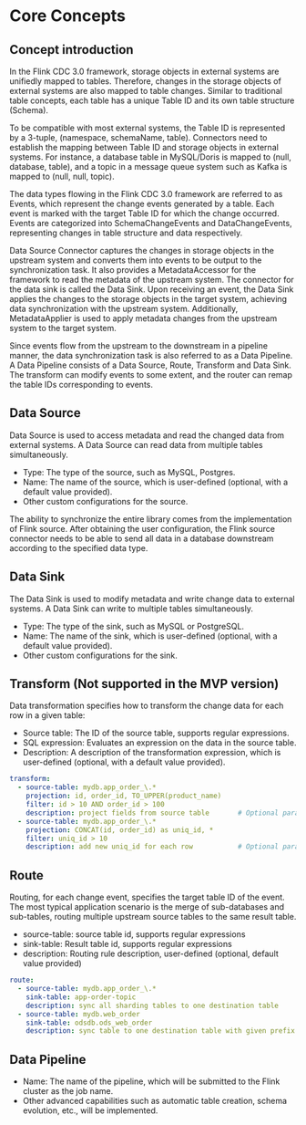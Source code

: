 # Core Concepts

## Concept introduction

In the Flink CDC 3.0 framework, storage objects in external systems are unifiedly mapped to tables. 
Therefore, changes in the storage objects of external systems are also mapped to table changes. 
Similar to traditional table concepts, each table has a unique Table ID and its own table structure (Schema).

To be compatible with most external systems, the Table ID is represented by a 3-tuple, (namespace, schemaName, table). 
Connectors need to establish the mapping between Table ID and storage objects in external systems. For instance, a database table in MySQL/Doris is mapped to (null, database, table), and a topic in a message queue system such as Kafka is mapped to (null, null, topic).

The data types flowing in the Flink CDC 3.0 framework are referred to as Events, which represent the change events generated by a table. 
Each event is marked with the target Table ID for which the change occurred. Events are categorized into SchemaChangeEvents and DataChangeEvents, representing changes in table structure and data respectively.

Data Source Connector captures the changes in storage objects in the upstream system and converts them into events to be output to the synchronization task. 
It also provides a MetadataAccessor for the framework to read the metadata of the upstream system. The connector for the data sink is called the Data Sink. 
Upon receiving an event, the Data Sink applies the changes to the storage objects in the target system, achieving data synchronization with the upstream system. 
Additionally, MetadataApplier is used to apply metadata changes from the upstream system to the target system.

Since events flow from the upstream to the downstream in a pipeline manner, the data synchronization task is also referred to as a Data Pipeline. 
A Data Pipeline consists of a Data Source, Route, Transform and Data Sink. The transform can modify events to some extent, and the router can remap the table IDs corresponding to events.

## Data Source

Data Source is used to access metadata and read the changed data from external systems. A Data Source can read data from multiple tables simultaneously.

- Type: The type of the source, such as MySQL, Postgres.
- Name: The name of the source, which is user-defined (optional, with a default value provided).
- Other custom configurations for the source.

The ability to synchronize the entire library comes from the implementation of Flink source. After obtaining the user configuration, the Flink source connector needs to be able to send all data in a database downstream according to the specified data type.

## Data Sink

The Data Sink is used to modify metadata and write change data to external systems. A Data Sink can write to multiple tables simultaneously.

- Type: The type of the sink, such as MySQL or PostgreSQL.
- Name: The name of the sink, which is user-defined (optional, with a default value provided).
- Other custom configurations for the sink.

## Transform (Not supported in the MVP version)

Data transformation specifies how to transform the change data for each row in a given table:

- Source table: The ID of the source table, supports regular expressions.
- SQL expression: Evaluates an expression on the data in the source table.
- Description: A description of the transformation expression, which is user-defined (optional, with a default value provided).

```yml
transform:
  - source-table: mydb.app_order_\.*
    projection: id, order_id, TO_UPPER(product_name)
    filter: id > 10 AND order_id > 100
    description: project fields from source table    	# Optional parameter for description purpose
  - source-table: mydb.app_order_\.*
    projection: CONCAT(id, order_id) as uniq_id, *
    filter: uniq_id > 10
    description: add new uniq_id for each row        	# Optional parameter for description purpose
```

## Route

Routing, for each change event, specifies the target table ID of the event. The most typical application scenario is the merge of sub-databases and sub-tables, routing multiple upstream source tables to the same result table.

- source-table: source table id, supports regular expressions
- sink-table: Result table id, supports regular expressions
- description: Routing rule description, user-defined (optional, default value provided)

```yml
route:
  - source-table: mydb.app_order_\.*
    sink-table: app-order-topic
    description: sync all sharding tables to one destination table
  - source-table: mydb.web_order
    sink-table: odsdb.ods_web_order
    description: sync table to one destination table with given prefix ods_
```

## Data Pipeline

- Name: The name of the pipeline, which will be submitted to the Flink cluster as the job name.
- Other advanced capabilities such as automatic table creation, schema evolution, etc., will be implemented.
